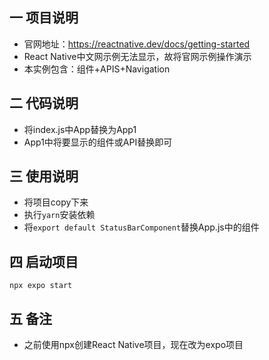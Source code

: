 ## 一 项目说明
* 官网地址：https://reactnative.dev/docs/getting-started
* React Native中文网示例无法显示，故将官网示例操作演示
* 本实例包含：组件+APIS+Navigation

## 二 代码说明
* 将index.js中App替换为App1
* App1中将要显示的组件或API替换即可


## 三 使用说明
* 将项目copy下来
* 执行`yarn`安装依赖
* 将`export default StatusBarComponent`替换App.js中的组件

## 四 启动项目

```
npx expo start
```

## 五 备注

* 之前使用npx创建React Native项目，现在改为expo项目

